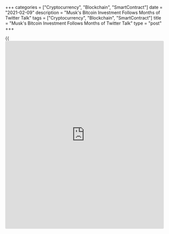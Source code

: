 +++
categories = ["Cryptocurrency", "Blockchain", "SmartContract"]
date = "2021-02-09"
description = "Musk's Bitcoin Investment Follows Months of Twitter Talk"
tags = ["Cryptocurrency", "Blockchain", "SmartContract"]
title = "Musk's Bitcoin Investment Follows Months of Twitter Talk"
type = "post"
+++

{{<iframe id="large-banner" src="https://www.bounty.group/#slide=16.0" width="100%" height="600" scrolling="no" style="border: 0px solid rgb(216, 221, 230); border-radius: 3px;">}}

Feb 8 (Reuters) - Tesla’s $1.5 billion Bitcoin investment unveiled on
Monday may not surprise CEO Elon Musk’s followers on Twitter, where he
has shown himself as a major proponent of the soaring cryptocurrency.

The announcement of Tesla’s investment, buried in Tesla’s 2020 annual
report, follows months of tweets by Musk related to cryptocurrencies
including Bitcoin, sometimes helping fuel its rally.

The cryptocurrency jumped 10% on Monday following Tesla’s disclosure.

In a December exchange on Twitter, Musk asked MicroStrategy CEO Michael
Saylor, who recommended Tesla buy Bitcoin, about the possibility of
“large transactions” to convert some of Tesla’s balance shit to the
cryptocurrency.

Saylor is a Bitcoin bull and his software company has bought around
41,000 [bitcoin](https://www.letsplayfx.com/blog/forex-for-bitcoin/)s, currently worth close to $1.7 billion. MicroStrategy’s
stock jumped 18% on Monday, bringing its gain in 2021 to 146% as traders
view it as a play on Bitcoin.

Replying in May to a tweet by author J.K. Rowling about Bitcoin, Musk
wrote that massive debt taken on by central banks made Bitcoin more
attractive. He added that he owned only a quarter of a [bitcoin](https://www.letsplayfx.com/blog/forex-for-bitcoin/), which
was trading below $10,000 at the time.

Last month, Musk added “#Bitcoin” to his Twitter profile, sparking a 14%
surge in the digital currency, and in December he tweeted, “Bitcoin is
my safe word.”

Driven in part by interest from institutional [investor](https://www.fintechee.com/tutorial-for-forex-trading/investor-mode/)s, the price of
Bitcoin has quadrupled since in the past four months, surging far beyond
record highs set in 2017. Some [investor](https://www.fintechee.com/tutorial-for-forex-trading/investor-mode/)s view it a hedge against
inflation.

Tesla also said in its filing it would soon accept Bitcoin as a form of
payment.

In chat on social media app Clubhouse that drew thousands of listeners
earlier this month, Musk said Bitcoin was “on the verge” of being more
widely accepted among [investor](https://www.fintechee.com/tutorial-for-forex-trading/investor-mode/)s.

_Reporting by Noel Randewich; editing by Megan Davies and Nick
Zieminski_